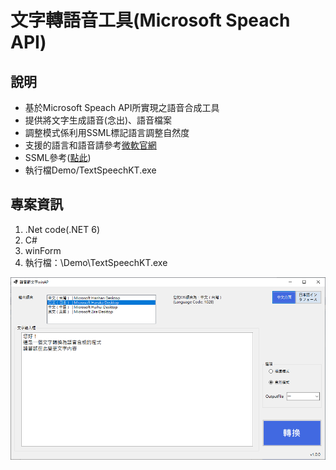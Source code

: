 ﻿# 文字轉語音工具(Microsoft Speach API)

## 說明

* 基於Microsoft Speach API所實現之語音合成工具
* 提供將文字生成語音(念出)、語音檔案
* 調整模式係利用SSML標記語言調整自然度
* 支援的語言和語音請參考[微軟官網](https://support.microsoft.com/zh-tw/windows/%E9%99%84%E9%8C%84-a-%E6%94%AF%E6%8F%B4%E7%9A%84%E8%AA%9E%E8%A8%80%E5%92%8C%E8%AA%9E%E9%9F%B3-4486e345-7730-53da-fcfe-55cc64300f01#WindowsVersion=Windows_11)
* SSML參考([點此](https://learn.microsoft.com/en-us/previous-versions/office/developer/speech-technologies/hh361578(v=office.14)?redirectedfrom=MSDN))
* 執行檔Demo/TextSpeechKT.exe


## 專案資訊

1. .Net code(.NET 6)
2. C#
3. winForm
4. 執行檔：\Demo\TextSpeechKT.exe

![](TextSpeechKT/Demo/UI.png)